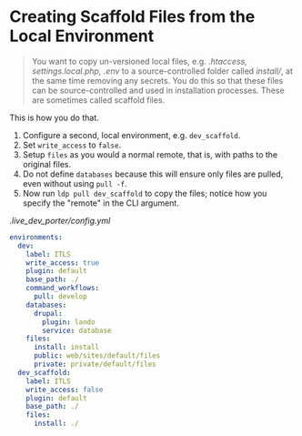 # Creating Scaffold Files from the Local Environment

> You want to copy un-versioned local files, e.g. _.htaccess, settings.local.php, .env_ to a source-controlled folder called _install/_, at the same time removing any secrets. You do this so that these files can be source-controlled and used in installation processes. These are sometimes called scaffold files.

This is how you do that.

1. Configure a second, local environment, e.g. `dev_scaffold`.
3. Set `write_access` to `false`.
2. Setup `files` as you would a normal remote, that is, with paths to the original files.
4. Do not define `databases` because this will ensure only files are pulled, even without using `pull -f`.
5. Now run `ldp pull dev_scaffold` to copy the files; notice how you specify the "remote" in the CLI argument.

_.live_dev_porter/config.yml_

```yaml
environments:
  dev:
    label: ITLS
    write_access: true
    plugin: default
    base_path: ./
    command_workflows:
      pull: develop
    databases:
      drupal:
        plugin: lando
        service: database
    files:
      install: install
      public: web/sites/default/files
      private: private/default/files
  dev_scaffold:
    label: ITLS
    write_access: false
    plugin: default
    base_path: ./
    files:
      install: ./
```
